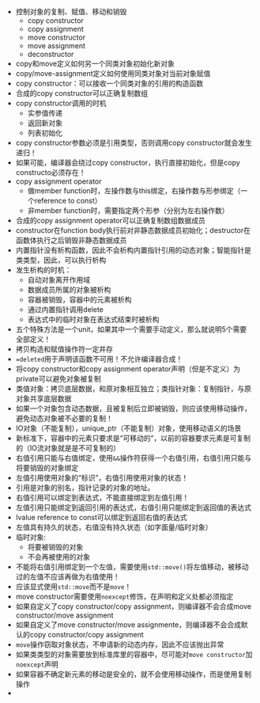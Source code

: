 * 控制对象的复制、赋值、移动和销毁
    * copy constructor
    * copy assignment
    * move constructor
    * move assignment
    * deconstructor
* copy和move定义如何另一个同类对象初始化新对象
* copy/move-assignment定义如何使用同类对象对当前对象赋值
* copy constructor：可以接收一个同类对象的引用的构造函数
* 合成的copy constructor可以正确复制数组
* copy constructor调用的时机
    * 实参值传递
    * 返回新对象
    * 列表初始化
* copy constructor参数必须是引用类型，否则调用copy constructor就会发生递归！
* 如果可能，编译器会绕过copy constructor，执行直接初始化，但是copy constructo必须存在！
* copy assignment operator
    * 做member function时，左操作数与this绑定，右操作数与形参绑定（一个reference to const）
    * 非member function时，需要指定两个形参（分别为左右操作数）
* 合成的copy assignment operator可以正确复制数组数据成员
* constructor在function body执行前对非静态数据成员初始化；destructor在函数体执行之后销毁非静态数据成员
* 内置指针没有析构函数，因此不会析构内置指针引用的动态对象；智能指针是类类型，因此，可以执行析构
* 发生析构的时机：
    * 自动对象离开作用域
    * 数据成员所属的对象被析构
    * 容器被销毁，容器中的元素被析构
    * 通过内置指针调用delete
    * 表达式中的临时对象在表达式结束时被析构
* 五个特殊方法是一个unit，如果其中一个需要手动定义，那么就说明5个需要全部定义！
* 拷贝构造和赋值操作符一定并存
* `=deleted`用于声明该函数不可用！不允许编译器合成！
* 将copy constructor和copy assignment operator声明（但是不定义）为private可以避免对象被复制
* 类值对象：拷贝底层数据，和原对象相互独立；类指针对象：复制指针，与原对象共享底层数据
* 如果一个对象包含动态数据，且被复制后立即被销毁，则应该使用移动操作，避免动态对象被不必要的复制！
* IO对象（不能复制），unique_ptr（不能复制）对象，使用移动语义的场景
* 新标准下，容器中的元素只要求是“可移动的”，以前的容器要求元素是可复制的（IO流对象就是是不可复制的）
* 右值引用只能与右值绑定，使用`&&`操作符获得一个右值引用，右值引用只能与将要销毁的对象绑定
* 左值引用使用对象的“标识”，右值引用使用对象的状态！
* 引用是对象的别名，指针记录的对象的地址。
* 右值引用可以绑定到表达式，不能直接绑定到左值引用！
* 左值引用只能绑定到返回引用的表达式，右值引用只能绑定到返回值的表达式
* lvalue reference to const可以绑定到返回右值的表达式
* 左值具有持久的状态，右值没有持久状态（如字面量/临时对象）
* 临时对象:
    * 将要被销毁的对象
    * 不会再被使用的对象
* 不能将右值引用绑定到一个左值，需要使用`std::move()`将左值移动，被移动过的左值不应该再做为右值使用！
* 应该显式使用`std::move`而不是`move`！
* move constructor需要使用`noexcept`修饰，在声明和定义处都必须指定
* 如果自定义了copy constructor/copy assignment，则编译器不会合成move constructor/move assignment
* 如果自定义了move constructor/move assignmente，则编译器不会合成默认的copy constructor/copy assignment
* `move`操作窃取对象状态，不申请新的动态内存，因此不应该抛出异常
* 如果类类型的对象需要放到标准库里的容器中，尽可能对`move constructor`加`noexcept`声明
* 如果容器不确定新元素的移动是安全的，就不会使用移动操作，而是使用复制操作
* 